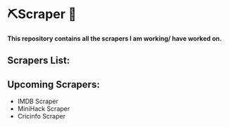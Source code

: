 # ⛏Scraper 🔰

**This repository contains all the scrapers I am working/ have worked on.**

## Scrapers List:

## Upcoming Scrapers:
* IMDB Scraper
* MiniHack Scraper
* Cricinfo Scraper
